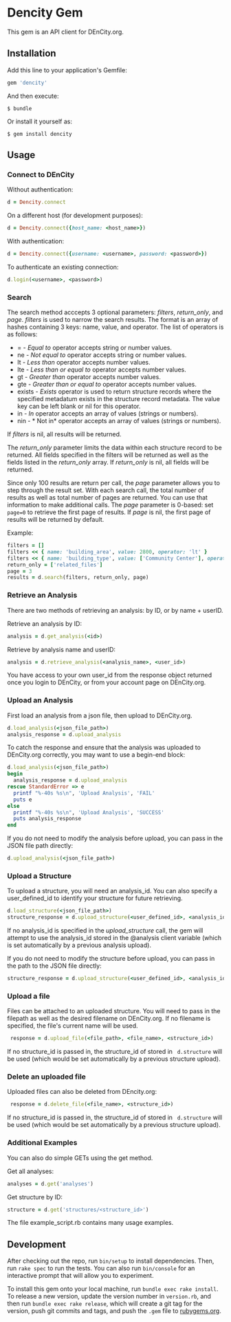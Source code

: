 # Dencity Gem

This gem is an API client for DEnCity.org.

## Installation

Add this line to your application's Gemfile:

```ruby
gem 'dencity'
```

And then execute:

    $ bundle

Or install it yourself as:

    $ gem install dencity

## Usage


### Connect to DEnCity

Without authentication:

```ruby
d = Dencity.connect
```

On a different host (for development purposes):

```ruby
d = Dencity.connect({host_name: <host_name>})
```

With authentication:
```ruby
d = Dencity.connect({username: <username>, password: <password>})
```

To authenticate an existing connection:
```ruby
d.login(<username>, <password>)
```

### Search
The search method acccepts 3 optional parameters: *filters*, *return_only*, and *page*. *filters* is used to narrow the search results.  The format is an array of hashes containing 3 keys: name, value, and operator. The list of operators is as follows:
- =  -  *Equal to* operator accepts string or number values.
- ne -  *Not equal to* operator accepts string or number values.
- lt -  *Less than* operator accepts number values.
- lte - *Less than or equal to* operator accepts number values.
- gt - *Greater than* operator accepts number values.
- gte - *Greater than or equal to* operator accepts number values.
- exists - *Exists* operator is used to return structure records where the specified metadatum exists in the structure record metadata. The value key can be left blank or nil for this operator.
- in - *In* operator accepts an array of values (strings or numbers).
- nin - * Not in* operator accepts an array of values (strings or numbers).

If *filters* is nil, all results will be returned.

The *return_only* parameter limits the data within each structure record to be returned.  All fields specified in the filters will be returned as well as the fields listed in the *return_only* array.  If *return_only* is nil, all fields will be returned.

Since only 100 results are return per call, the *page* parameter allows you to step through the result set.  With each search call, the total number of results as well as total number of pages are returned.  You can use that information to make additional calls. The *page* parameter is 0-based:  set ```page=0``` to retrieve the first page of results.  If *page* is nil, the first page of results will be returned by default.

Example:
```ruby
filters = []
filters << { name: 'building_area', value: 2800, operator: 'lt' }
filters << { name: 'building_type', value: ['Community Center'], operator: 'in' }
return_only = ['related_files']
page = 3
results = d.search(filters, return_only, page)
```

### Retrieve an Analysis
There are two methods of retrieving an analysis:  by ID, or by name + userID.

Retrieve an analysis by ID:
```ruby
analysis = d.get_analysis(<id>)
```
Retrieve by analysis name and userID:
```ruby
analysis = d.retrieve_analysis(<analysis_name>, <user_id>)
```
You have access to your own user_id from the response object returned once you login to DEnCity, or from your account page on DEnCity.org.

### Upload an Analysis
First load an analysis from a json file, then upload to DEnCity.org.
```ruby
d.load_analysis(<json_file_path>)
analysis_response = d.upload_analysis
```
To catch the response and ensure that the analysis was uploaded to DEnCity.org correctly, you may want to use a begin-end block:
```ruby
d.load_analysis(<json_file_path>)
begin
  analysis_response = d.upload_analysis
rescue StandardError => e
  printf "%-40s %s\n", 'Upload Analysis', 'FAIL'
  puts e
else
  printf "%-40s %s\n", 'Upload Analysis', 'SUCCESS'
  puts analysis_response
end
```
If you do not need to modify the analysis before upload, you can pass in the JSON file path directly:
```ruby
d.upload_analysis(<json_file_path>)
```

### Upload a Structure
To upload a structure, you will need an analysis_id.  You can also specify a user_defined_id to identify your structure for future retrieving.
```ruby
d.load_structure(<json_file_path>)
structure_response = d.upload_structure(<user_defined_id>, <analysis_id>)
```
If no analysis_id is specified in the *upload_structure* call, the gem will attempt to use the analysis_id stored in the @analysis client variable (which is set automatically by a previous analysis upload).

If you do not need to modify the structure before upload, you can pass in the path to the JSON file directly:
```ruby
structure_response = d.upload_structure(<user_defined_id>, <analysis_id>, <structure_file_path>)
```

### Upload a file
Files can be attached to an uploaded structure.  You will need to pass in the filepath as well as the desired filename on DEnCity.org.  If no filename is specified, the file's current name will be used.

```ruby
 response = d.upload_file(<file_path>, <file_name>, <structure_id>)
```
If no structure_id is passed in, the structure_id of stored in ``` d.structure``` will be used (which would be set automatically by a previous structure upload).

### Delete an uploaded file
Uploaded files can also be deleted from DEncity.org:
```ruby
 response = d.delete_file(<file_name>, <structure_id>)
 ```
 If no structure_id is passed in, the structure_id of stored in ``` d.structure``` will be used (which would be set automatically by a previous structure upload).

### Additional Examples

You can also do simple GETs using the get method.

Get all analyses:
```ruby
analyses = d.get('analyses')
```
Get structure by ID:
```ruby
structure = d.get('structures/<structure_id>')
```

The file example_script.rb contains many usage examples.

## Development

After checking out the repo, run `bin/setup` to install dependencies. Then, run `rake spec` to run the tests. You can also run `bin/console` for an interactive prompt that will allow you to experiment.

To install this gem onto your local machine, run `bundle exec rake install`. To release a new version, update the version number in `version.rb`, and then run `bundle exec rake release`, which will create a git tag for the version, push git commits and tags, and push the `.gem` file to [rubygems.org](https://rubygems.org).


